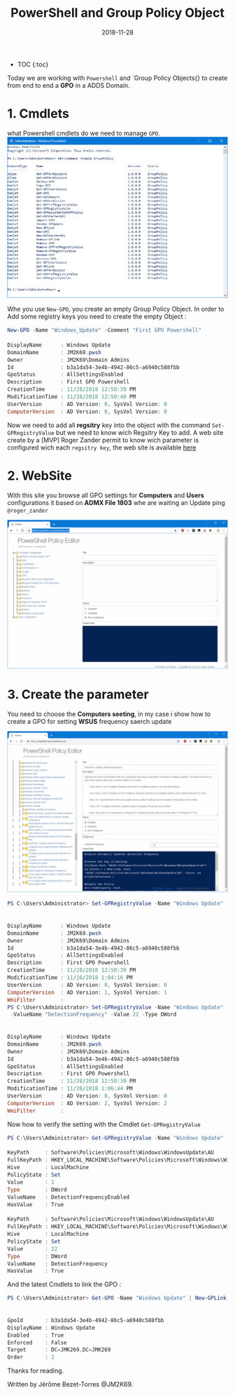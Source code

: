﻿---
layout: post
title: "PowerShell and Group Policy Object"
date: 2018-11-28
tags: [PowerShell,GPO, Active Directory]
---

* TOC
{:toc}


Today we are working with `Powershell` and `Group Policy Objects{} to create from end to end a **GPO** in a ADDS Domain.

# 1. Cmdlets

what Powershell cmdlets do we need to manage `GPO`.
![ComputerSection](/img/04EI67N.PNG)

Whe you use `New-GPO`, you create an empty Group Policy Object. In order to Add some registry keys you need to create the empty Object :

```powershell
New-GPO -Name "Windows_Update" -Comment "First GPO Powershell"

DisplayName      : Windows Update
DomainName       : JM2K69.pwsh
Owner            : JM2K69\Domain Admins
Id               : b3a1da54-3e4b-4942-86c5-a6940c588fbb
GpoStatus        : AllSettingsEnabled
Description      : First GPO Powershell
CreationTime     : 11/28/2018 12:50:39 PM
ModificationTime : 11/28/2018 12:50:40 PM
UserVersion      : AD Version: 0, SysVol Version: 0
ComputerVersion  : AD Version: 0, SysVol Version: 0
```

Now we need to add all **regsitry** key into the object with the command `Set-GPRegistryValue` but we need to know wich Regsitry Key to add. A web site create by a [MVP] Roger Zander permit to know wich parameter is configured wich each `regsitry key`, the web site is available [here](https://pspeditor.azurewebsites.net/)


# 2. WebSite

With this site you browse all GPO settings for **Computers** and **Users** configurations it based on **ADMX File 1803** whe are waiting an Update ping `@roger_zander`

![ComputerSection](/img/04EI76dN.PNG)

# 3. Create the parameter

You need to choose the **Computers seeting**, in my case i show how to create a GPO for setting **WSUS** frequency saerch update

![ComputerSection](/img/04EI76eN.PNG)

```powershell
PS C:\Users\Administrator> Set-GPRegistryValue -Name "Windows Update" -Key "HKLM\Software\Policies\Microsoft\Windows\WindowsUpdate\AU" -ValueName "DetectionFrequencyEnabled" -Value 1 -Type DWord


DisplayName      : Windows Update
DomainName       : JM2K69.pwsh
Owner            : JM2K69\Domain Admins
Id               : b3a1da54-3e4b-4942-86c5-a6940c588fbb
GpoStatus        : AllSettingsEnabled
Description      : First GPO Powershell
CreationTime     : 11/28/2018 12:50:39 PM
ModificationTime : 11/28/2018 1:04:16 PM
UserVersion      : AD Version: 0, SysVol Version: 0
ComputerVersion  : AD Version: 1, SysVol Version: 1
WmiFilter        :
PS C:\Users\Administrator> Set-GPRegistryValue -Name "Windows Update" -Key "HKLM\Software\Policies\Microsoft\Windows\WindowsUpdate\AU"
 -ValueName "DetectionFrequency" -Value 22 -Type DWord


DisplayName      : Windows Update
DomainName       : JM2K69.pwsh
Owner            : JM2K69\Domain Admins
Id               : b3a1da54-3e4b-4942-86c5-a6940c588fbb
GpoStatus        : AllSettingsEnabled
Description      : First GPO Powershell
CreationTime     : 11/28/2018 12:50:39 PM
ModificationTime : 11/28/2018 1:06:44 PM
UserVersion      : AD Version: 0, SysVol Version: 0
ComputerVersion  : AD Version: 2, SysVol Version: 2
WmiFilter        :
```

Now how to verify the setting with the Cmdlet `Get-GPRegistryValue`

```powershell
PS C:\Users\Administrator> Get-GPRegistryValue -Name "Windows Update" -key "HKLM\Software\Policies\Microsoft\Windows\WindowsUpdate\AU"

KeyPath     : Software\Policies\Microsoft\Windows\WindowsUpdate\AU
FullKeyPath : HKEY_LOCAL_MACHINE\Software\Policies\Microsoft\Windows\WindowsUpdate\AU
Hive        : LocalMachine
PolicyState : Set
Value       : 1
Type        : DWord
ValueName   : DetectionFrequencyEnabled
HasValue    : True

KeyPath     : Software\Policies\Microsoft\Windows\WindowsUpdate\AU
FullKeyPath : HKEY_LOCAL_MACHINE\Software\Policies\Microsoft\Windows\WindowsUpdate\AU
Hive        : LocalMachine
PolicyState : Set
Value       : 22
Type        : DWord
ValueName   : DetectionFrequency
HasValue    : True

```

And the latest Cmdlets to link the GPO :

```powershell
PS C:\Users\Administrator> Get-GPO -Name "Windows Update" | New-GPLink -Target "dc=JMK269,dc=JMK269" -LinkEnabled Yes


GpoId       : b3a1da54-3e4b-4942-86c5-a6940c588fbb
DisplayName : Windows Update
Enabled     : True
Enforced    : False
Target      : DC=JMK269,DC=JMK269
Order       : 2
```
Thanks for reading.

Written by Jérôme Bezet-Torres @JM2K69.
